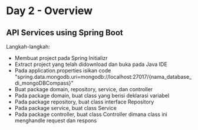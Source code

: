 # Day 2 - Overview
## API Services using Spring Boot
Langkah-langkah:
* Membuat project pada Spring Initializr
* Extract project yang telah didownload dan buka pada Java IDE
* Pada application.properties isikan code "spring.data.mongodb.uri=mongodb://localhost:27017/{nama_database_di_mongoDBCompass}"
* Buat package domain, repository, service, dan controller
* Pada package domain, buat class <nama> yang berisi deklarasi variabel
* Pada package repository, buat class interface <nama>Repository
* Pada package service, buat class <nama>Service
* Pada package controller, buat class <nama>Controller dimana class ini menghandle request dan respons
